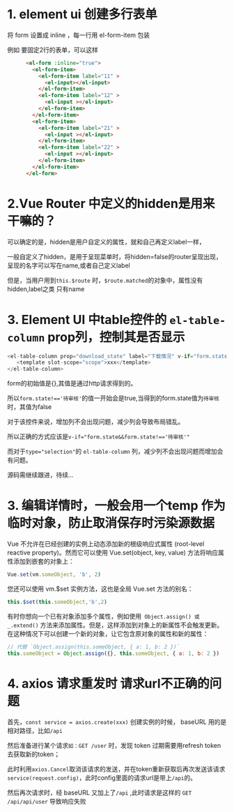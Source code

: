 # 1. element ui 创建多行表单

将 form 设置成 inline ，每一行用 el-form-item 包装

例如 要固定2行的表单，可以这样

```html
      <el-form :inline="true">
        <el-form-item>
          <el-form-item label="11" >
            <el-input></el-input>
          </el-form-item>
          <el-form-item label="12" >
            <el-input ></el-input>
          </el-form-item>
        </el-form-item>
        <el-form-item>
          <el-form-item label="21" >
            <el-input ></el-input>
          </el-form-item>
          <el-form-item label="22" >
            <el-input ></el-input>
          </el-form-item>
        </el-form-item>
      </el-form>
```

# 2.Vue Router 中定义的hidden是用来干嘛的？

可以确定的是，hidden是用户自定义的属性，就和自己再定义label一样，

一般自定义了hidden，是用于呈现菜单时，将hidden=false的router呈现出现，呈现的名字可以写在name,或者自己定义label

但是，当用户用到`this.$route` 时，`$route.matched`的对象中，属性没有hidden,label之类 只有name

# 3. Element UI 中table控件的 `el-table-column` prop列，控制其是否显示

```js
<el-table-column prop="download_state" label="下载情况" v-if="form.state!=='待审核'" >
   <template slot-scope="scope">xxx</template>
</el-table-column>
```

form的初始值是{},其值是通过http请求得到的。

所以`form.state!=='待审核'`的值一开始会是true,当得到的form.state值为`待审核`时，其值为false

对于该控件来说，增加列不会出现问题，减少列会导致布局错乱。

所以正确的方式应该是`v-if="form.state&&form.state!=='待审核'"`

而对于`type="selection"`的 `el-table-column` 列，减少列不会出现问题而增加会有问题。

源码需继续跟进，待续...

# 3. 编辑详情时，一般会用一个temp 作为临时对象，防止取消保存时污染源数据

Vue 不允许在已经创建的实例上动态添加新的根级响应式属性 (root-level reactive property)。然而它可以使用 Vue.set(object, key, value) 方法将响应属性添加到嵌套的对象上：
```js
Vue.set(vm.someObject, 'b', 2)
```
您还可以使用 vm.$set 实例方法，这也是全局 Vue.set 方法的别名：
```js
this.$set(this.someObject,'b',2)
```
有时你想向一个已有对象添加多个属性，例如使用` Object.assign() 或 _.extend()` 方法来添加属性。但是，这样添加到对象上的新属性不会触发更新。在这种情况下可以创建一个新的对象，让它包含原对象的属性和新的属性：
```js
// 代替 `Object.assign(this.someObject, { a: 1, b: 2 })`
this.someObject = Object.assign({}, this.someObject, { a: 1, b: 2 })
```

# 4. axios 请求重发时 请求url不正确的问题

首先，`const service = axios.create(xxx)` 创建实例的时候， baseURL 用的是相对路径，比如`/api`

然后准备进行某个请求`如：GET /user` 时，发现 token 过期需要用refresh token去获取新的token；

此时利用`axios.Cancel`取消该请求的发送，并在token重新获取后再次发送该请求`service(request.config)`，此时config里面的请求url是带上`/api`的。

然后再次请求时，经 baseURL 又加上了`/api` ,此时请求是这样的 `GET /api/api/user` 导致响应失败